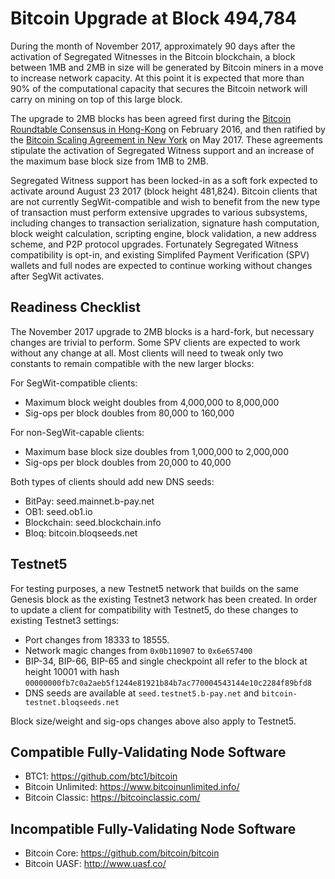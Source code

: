 # Bitcoin Upgrade at Block 494,784

During the month of November 2017, approximately 90 days after the activation of Segregated Witnesses in the Bitcoin blockchain, a block between 1MB and 2MB in size will be generated by Bitcoin miners in a move to increase network capacity. At this point it is expected that more than 90% of the computational capacity that secures the Bitcoin network will carry on mining on top of this large block.

The upgrade to 2MB blocks has been agreed first during the [Bitcoin Roundtable Consensus in Hong-Kong](https://medium.com/@bitcoinroundtable/bitcoin-roundtable-consensus-266d475a61ff) on February 2016, and then ratified by the [Bitcoin Scaling Agreement in New York](https://medium.com/@DCGco/bitcoin-scaling-agreement-at-consensus-2017-133521fe9a77) on May 2017. These agreements stipulate the activation of Segregated Witness support and an increase of the maximum base block size from 1MB to 2MB.

Segregated Witness support has been locked-in as a soft fork expected to activate around August 23 2017 (block height 481,824). Bitcoin clients that are not currently SegWit-compatible and wish to benefit from the new type of transaction must perform extensive upgrades to various subsystems, including changes to transaction serialization, signature hash computation, block weight calculation, scripting engine, block validation, a new address scheme, and P2P protocol upgrades. Fortunately Segregated Witness compatibility is opt-in, and existing Simplifed Payment Verification (SPV) wallets and full nodes are expected to continue working without changes after SegWit activates.

## Readiness Checklist

The November 2017 upgrade to 2MB blocks is a hard-fork, but necessary changes are trivial to perform. Some SPV clients are expected to work without any change at all. Most clients will need to tweak only two constants to remain compatible with the new larger blocks:

For SegWit-compatible clients:

- Maximum block weight doubles from 4,000,000 to 8,000,000
- Sig-ops per block doubles from 80,000 to 160,000

For non-SegWit-capable clients:

- Maximum base block size doubles from 1,000,000 to 2,000,000
- Sig-ops per block doubles from 20,000 to 40,000

Both types of clients should add new DNS seeds:

- BitPay: seed.mainnet.b-pay.net
- OB1: seed.ob1.io
- Blockchain: seed.blockchain.info
- Bloq: bitcoin.bloqseeds.net

## Testnet5

For testing purposes, a new Testnet5 network that builds on the same Genesis block as the existing Testnet3 network has been created. In order to update a client for compatibility with Testnet5, do these changes to existing Testnet3 settings:

- Port changes from 18333 to 18555.
- Network magic changes from `0x0b110907` to `0x6e657400`
- BIP-34, BIP-66, BIP-65 and single checkpoint all refer to the block at height 10001 with hash `00000000fb7c0a2aeb5f1244e81921b84b7ac770004543144e10c2284f89bfd8`
- DNS seeds are available at `seed.testnet5.b-pay.net` and `bitcoin-testnet.bloqseeds.net`

Block size/weight and sig-ops changes above also apply to Testnet5.

## Compatible Fully-Validating Node Software

- BTC1: https://github.com/btc1/bitcoin
- Bitcoin Unlimited: https://www.bitcoinunlimited.info/
- Bitcoin Classic: https://bitcoinclassic.com/

## Incompatible Fully-Validating Node Software

- Bitcoin Core: https://github.com/bitcoin/bitcoin
- Bitcoin UASF: http://www.uasf.co/
